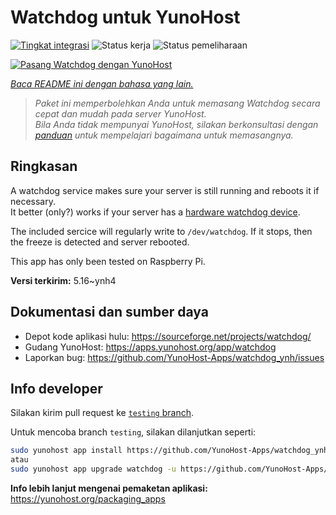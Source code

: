<!--
N.B.: README ini dibuat secara otomatis oleh <https://github.com/YunoHost/apps/tree/master/tools/readme_generator>
Ini TIDAK boleh diedit dengan tangan.
-->

# Watchdog untuk YunoHost

[![Tingkat integrasi](https://dash.yunohost.org/integration/watchdog.svg)](https://ci-apps.yunohost.org/ci/apps/watchdog/) ![Status kerja](https://ci-apps.yunohost.org/ci/badges/watchdog.status.svg) ![Status pemeliharaan](https://ci-apps.yunohost.org/ci/badges/watchdog.maintain.svg)

[![Pasang Watchdog dengan YunoHost](https://install-app.yunohost.org/install-with-yunohost.svg)](https://install-app.yunohost.org/?app=watchdog)

*[Baca README ini dengan bahasa yang lain.](./ALL_README.md)*

> *Paket ini memperbolehkan Anda untuk memasang Watchdog secara cepat dan mudah pada server YunoHost.*  
> *Bila Anda tidak mempunyai YunoHost, silakan berkonsultasi dengan [panduan](https://yunohost.org/install) untuk mempelajari bagaimana untuk memasangnya.*

## Ringkasan

A watchdog service makes sure your server is still running and reboots it if necessary.  
It better (only?) works if your server has a [hardware watchdog device](https://en.wikipedia.org/wiki/Watchdog_timer).

The included sercice will regularly write to `/dev/watchdog`. If it stops, then the freeze is detected and server rebooted.

This app has only been tested on Raspberry Pi.


**Versi terkirim:** 5.16~ynh4
## Dokumentasi dan sumber daya

- Depot kode aplikasi hulu: <https://sourceforge.net/projects/watchdog/>
- Gudang YunoHost: <https://apps.yunohost.org/app/watchdog>
- Laporkan bug: <https://github.com/YunoHost-Apps/watchdog_ynh/issues>

## Info developer

Silakan kirim pull request ke [`testing` branch](https://github.com/YunoHost-Apps/watchdog_ynh/tree/testing).

Untuk mencoba branch `testing`, silakan dilanjutkan seperti:

```bash
sudo yunohost app install https://github.com/YunoHost-Apps/watchdog_ynh/tree/testing --debug
atau
sudo yunohost app upgrade watchdog -u https://github.com/YunoHost-Apps/watchdog_ynh/tree/testing --debug
```

**Info lebih lanjut mengenai pemaketan aplikasi:** <https://yunohost.org/packaging_apps>
